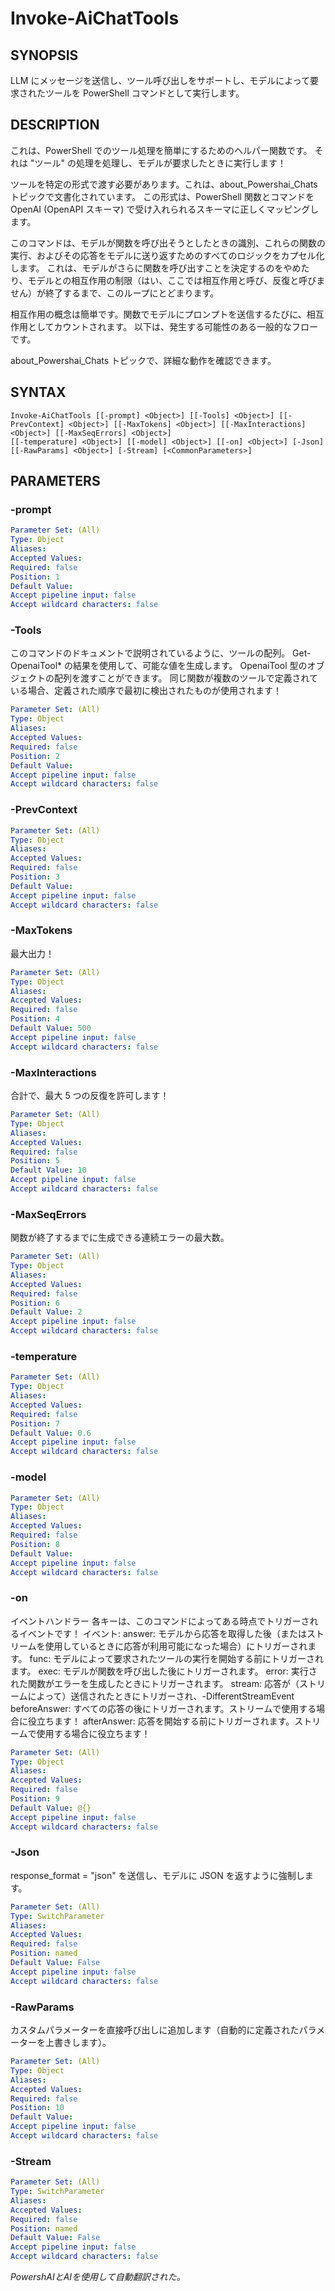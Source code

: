 ﻿---
external help file: powershai-help.xml
schema: 2.0.0
powershai: true
---

# Invoke-AiChatTools

## SYNOPSIS <!--!= @#Synop !-->
LLM にメッセージを送信し、ツール呼び出しをサポートし、モデルによって要求されたツールを PowerShell コマンドとして実行します。

## DESCRIPTION <!--!= @#Desc !-->
これは、PowerShell でのツール処理を簡単にするためのヘルパー関数です。
それは "ツール" の処理を処理し、モデルが要求したときに実行します！

ツールを特定の形式で渡す必要があります。これは、about_Powershai_Chats トピックで文書化されています。
この形式は、PowerShell 関数とコマンドを OpenAI (OpenAPI スキーマ) で受け入れられるスキーマに正しくマッピングします。

このコマンドは、モデルが関数を呼び出そうとしたときの識別、これらの関数の実行、およびその応答をモデルに送り返すためのすべてのロジックをカプセル化します。
これは、モデルがさらに関数を呼び出すことを決定するのをやめたり、モデルとの相互作用の制限（はい、ここでは相互作用と呼び、反復と呼びません）が終了するまで、このループにとどまります。

相互作用の概念は簡単です。関数でモデルにプロンプトを送信するたびに、相互作用としてカウントされます。
以下は、発生する可能性のある一般的なフローです。


about_Powershai_Chats トピックで、詳細な動作を確認できます。

## SYNTAX <!--!= @#Syntax !-->

```
Invoke-AiChatTools [[-prompt] <Object>] [[-Tools] <Object>] [[-PrevContext] <Object>] [[-MaxTokens] <Object>] [[-MaxInteractions] <Object>] [[-MaxSeqErrors] <Object>] 
[[-temperature] <Object>] [[-model] <Object>] [[-on] <Object>] [-Json] [[-RawParams] <Object>] [-Stream] [<CommonParameters>]
```

## PARAMETERS <!--!= @#Params !-->

### -prompt

```yml
Parameter Set: (All)
Type: Object
Aliases: 
Accepted Values: 
Required: false
Position: 1
Default Value: 
Accept pipeline input: false
Accept wildcard characters: false
```

### -Tools
このコマンドのドキュメントで説明されているように、ツールの配列。
Get-OpenaiTool* の結果を使用して、可能な値を生成します。
OpenaiTool 型のオブジェクトの配列を渡すことができます。
同じ関数が複数のツールで定義されている場合、定義された順序で最初に検出されたものが使用されます！

```yml
Parameter Set: (All)
Type: Object
Aliases: 
Accepted Values: 
Required: false
Position: 2
Default Value: 
Accept pipeline input: false
Accept wildcard characters: false
```

### -PrevContext

```yml
Parameter Set: (All)
Type: Object
Aliases: 
Accepted Values: 
Required: false
Position: 3
Default Value: 
Accept pipeline input: false
Accept wildcard characters: false
```

### -MaxTokens
最大出力！

```yml
Parameter Set: (All)
Type: Object
Aliases: 
Accepted Values: 
Required: false
Position: 4
Default Value: 500
Accept pipeline input: false
Accept wildcard characters: false
```

### -MaxInteractions
合計で、最大 5 つの反復を許可します！

```yml
Parameter Set: (All)
Type: Object
Aliases: 
Accepted Values: 
Required: false
Position: 5
Default Value: 10
Accept pipeline input: false
Accept wildcard characters: false
```

### -MaxSeqErrors
関数が終了するまでに生成できる連続エラーの最大数。

```yml
Parameter Set: (All)
Type: Object
Aliases: 
Accepted Values: 
Required: false
Position: 6
Default Value: 2
Accept pipeline input: false
Accept wildcard characters: false
```

### -temperature

```yml
Parameter Set: (All)
Type: Object
Aliases: 
Accepted Values: 
Required: false
Position: 7
Default Value: 0.6
Accept pipeline input: false
Accept wildcard characters: false
```

### -model

```yml
Parameter Set: (All)
Type: Object
Aliases: 
Accepted Values: 
Required: false
Position: 8
Default Value: 
Accept pipeline input: false
Accept wildcard characters: false
```

### -on
イベントハンドラー
各キーは、このコマンドによってある時点でトリガーされるイベントです！
イベント:
answer: モデルから応答を取得した後（またはストリームを使用しているときに応答が利用可能になった場合）にトリガーされます。
func: モデルによって要求されたツールの実行を開始する前にトリガーされます。
	exec: モデルが関数を呼び出した後にトリガーされます。
	error: 実行された関数がエラーを生成したときにトリガーされます。
	stream: 応答が（ストリームによって）送信されたときにトリガーされ、-DifferentStreamEvent
	beforeAnswer: すべての応答の後にトリガーされます。ストリームで使用する場合に役立ちます！
	afterAnswer: 応答を開始する前にトリガーされます。ストリームで使用する場合に役立ちます！

```yml
Parameter Set: (All)
Type: Object
Aliases: 
Accepted Values: 
Required: false
Position: 9
Default Value: @{}
Accept pipeline input: false
Accept wildcard characters: false
```

### -Json
response_format = "json" を送信し、モデルに JSON を返すように強制します。

```yml
Parameter Set: (All)
Type: SwitchParameter
Aliases: 
Accepted Values: 
Required: false
Position: named
Default Value: False
Accept pipeline input: false
Accept wildcard characters: false
```

### -RawParams
カスタムパラメーターを直接呼び出しに追加します（自動的に定義されたパラメーターを上書きします）。

```yml
Parameter Set: (All)
Type: Object
Aliases: 
Accepted Values: 
Required: false
Position: 10
Default Value: 
Accept pipeline input: false
Accept wildcard characters: false
```

### -Stream

```yml
Parameter Set: (All)
Type: SwitchParameter
Aliases: 
Accepted Values: 
Required: false
Position: named
Default Value: False
Accept pipeline input: false
Accept wildcard characters: false
```




<!--PowershaiAiDocBlockStart-->
_PowershAIとAIを使用して自動翻訳された。_
<!--PowershaiAiDocBlockEnd-->
